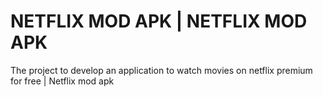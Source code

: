 # NETFLIX MOD APK | NETFLIX MOD APK
The project to develop an application to watch movies on netflix premium for free | Netflix mod apk
